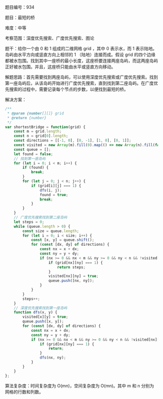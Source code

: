 题目编号：934

题目：最短的桥

难度：中等

考察范围：深度优先搜索、广度优先搜索、图论

题干：给你一个由 0 和 1 组成的二维网格 grid ，其中 0 表示水，而 1 表示陆地。岛屿由水平方向或竖直方向上相邻的 1 （陆地）连接而成。假设 grid 的四个边缘都被水包围。找到其中一座桥的最小长度，这座桥要连接两座岛屿，而这两座岛屿正好被水包围。并且，这座桥只能由水平或竖直方向移动。

解题思路：首先需要找到两座岛屿，可以使用深度优先搜索或广度优先搜索。找到第一座岛屿后，从该岛屿开始进行广度优先搜索，直到找到第二座岛屿。在广度优先搜索的过程中，需要记录每个节点的步数，以便找到最短的桥。

解决方案：

```javascript
/**
 * @param {number[][]} grid
 * @return {number}
 */
var shortestBridge = function(grid) {
    const m = grid.length;
    const n = grid[0].length;
    const directions = [[-1, 0], [0, -1], [1, 0], [0, 1]];
    const visited = new Array(m).fill(0).map(() => new Array(n).fill(false));
    const queue = [];
    let found = false;
    // 找到第一座岛屿
    for (let i = 0; i < m; i++) {
        if (found) {
            break;
        }
        for (let j = 0; j < n; j++) {
            if (grid[i][j] === 1) {
                dfs(i, j);
                found = true;
                break;
            }
        }
    }
    // 广度优先搜索找到第二座岛屿
    let steps = 0;
    while (queue.length > 0) {
        const size = queue.length;
        for (let i = 0; i < size; i++) {
            const [x, y] = queue.shift();
            for (const [dx, dy] of directions) {
                const nx = x + dx;
                const ny = y + dy;
                if (nx >= 0 && nx < m && ny >= 0 && ny < n && !visited[nx][ny]) {
                    if (grid[nx][ny] === 1) {
                        return steps;
                    }
                    visited[nx][ny] = true;
                    queue.push([nx, ny]);
                }
            }
        }
        steps++;
    }
    // 深度优先搜索找到第一座岛屿
    function dfs(x, y) {
        visited[x][y] = true;
        queue.push([x, y]);
        for (const [dx, dy] of directions) {
            const nx = x + dx;
            const ny = y + dy;
            if (nx >= 0 && nx < m && ny >= 0 && ny < n && !visited[nx][ny]) {
                if (grid[nx][ny] === 1) {
                    return;
                }
                dfs(nx, ny);
            }
        }
    }
};
```

算法复杂度：时间复杂度为 O(mn)，空间复杂度为 O(mn)。其中 m 和 n 分别为网格的行数和列数。